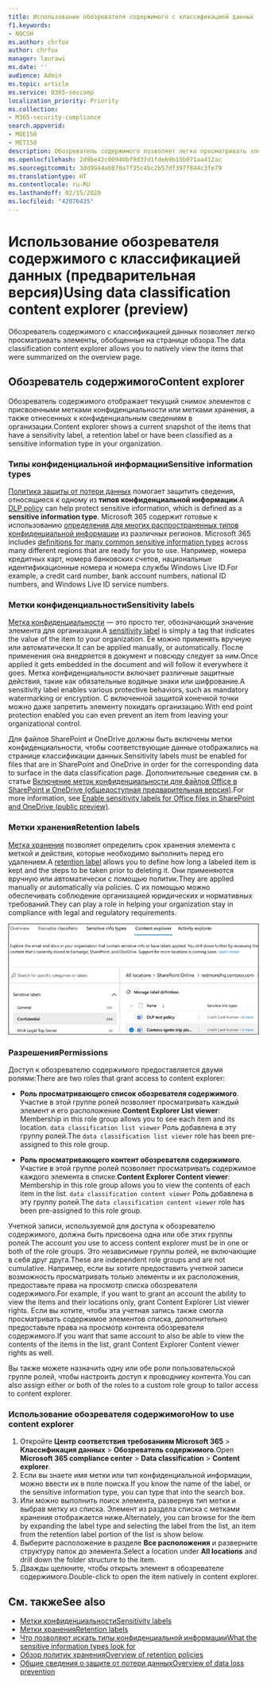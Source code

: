 ```yaml
---
title: Использование обозревателя содержимого с классификацией данных (предварительная версия)
f1.keywords:
- NOCSH
ms.author: chrfox
author: chrfox
manager: laurawi
ms.date: ''
audience: Admin
ms.topic: article
ms.service: O365-seccomp
localization_priority: Priority
ms.collection:
- M365-security-compliance
search.appverid:
- MOE150
- MET150
description: Обозреватель содержимого позволяет легко просматривать элементы с присвоенными метками.
ms.openlocfilehash: 2d9be42c00940bf9d37d1fdeb9b15b071aa412ac
ms.sourcegitcommit: 3dd9944a6070a7f35c4bc2b57df397f844c3fe79
ms.translationtype: HT
ms.contentlocale: ru-RU
ms.lasthandoff: 02/15/2020
ms.locfileid: "42076435"
---
```

# <a name="using-data-classification-content-explorer-preview"></a><span data-ttu-id="ca1a1-103">Использование обозревателя содержимого с классификацией данных (предварительная версия)</span><span class="sxs-lookup"><span data-stu-id="ca1a1-103">Using data classification content explorer (preview)</span></span>

<span data-ttu-id="ca1a1-104">Обозреватель содержимого с классификацией данных позволяет легко просматривать элементы, обобщенные на странице обзора.</span><span class="sxs-lookup"><span data-stu-id="ca1a1-104">The data classification content explorer allows you to natively view the items that were summarized on the overview page.</span></span>

## <a name="content-explorer"></a><span data-ttu-id="ca1a1-105">Обозреватель содержимого</span><span class="sxs-lookup"><span data-stu-id="ca1a1-105">Content explorer</span></span>

<span data-ttu-id="ca1a1-106">Обозреватель содержимого отображает текущий снимок элементов с присвоенными метками конфиденциальности или метками хранения, а также отнесенных к конфиденциальным сведениям в организации.</span><span class="sxs-lookup"><span data-stu-id="ca1a1-106">Content explorer shows a current snapshot of the items that have a sensitivity label, a retention label or have been classified as a sensitive information type in your organization.</span></span>

### <a name="sensitive-information-types"></a><span data-ttu-id="ca1a1-107">Типы конфиденциальной информации</span><span class="sxs-lookup"><span data-stu-id="ca1a1-107">Sensitive information types</span></span>

<span data-ttu-id="ca1a1-108">[Политика защиты от потери данных](data-loss-prevention-policies.md) помогает защитить сведения, относящиеся к одному из **типов конфиденциальной информации**.</span><span class="sxs-lookup"><span data-stu-id="ca1a1-108">A [DLP policy](data-loss-prevention-policies.md) can help protect sensitive information, which is defined as a **sensitive information type**.</span></span> <span data-ttu-id="ca1a1-109">Microsoft 365 содержит готовые к использованию [определения для многих распространенных типов конфиденциальной информации](what-the-sensitive-information-types-look-for.md) из различных регионов. </span><span class="sxs-lookup"><span data-stu-id="ca1a1-109">Microsoft 365 includes [definitions for many common sensitive information types](what-the-sensitive-information-types-look-for.md) across many different regions that are ready for you to use.</span></span> <span data-ttu-id="ca1a1-110">Например, номера кредитных карт, номера банковских счетов, национальные идентификационные номера и номера службы Windows Live ID.</span><span class="sxs-lookup"><span data-stu-id="ca1a1-110">For example, a credit card number, bank account numbers, national ID numbers, and Windows Live ID service numbers.</span></span>

### <a name="sensitivity-labels"></a><span data-ttu-id="ca1a1-111">Метки конфиденциальности</span><span class="sxs-lookup"><span data-stu-id="ca1a1-111">Sensitivity labels</span></span>

<span data-ttu-id="ca1a1-112">[Метка конфиденциальности](sensitivity-labels.md) — это просто тег, обозначающий значение элемента для организации.</span><span class="sxs-lookup"><span data-stu-id="ca1a1-112">A [sensitivity label](sensitivity-labels.md) is simply a tag that indicates the value of the item to your organization.</span></span> <span data-ttu-id="ca1a1-113">Ее можно применять вручную или автоматически.</span><span class="sxs-lookup"><span data-stu-id="ca1a1-113">It can be applied manually, or automatically.</span></span> <span data-ttu-id="ca1a1-114">После применения она внедряется в документ и повсюду следует за ним.</span><span class="sxs-lookup"><span data-stu-id="ca1a1-114">Once applied it gets embedded in the document and will follow it everywhere it goes.</span></span> <span data-ttu-id="ca1a1-115">Метка конфиденциальности включает различные защитные действия, такие как обязательные водяные знаки или шифрование.</span><span class="sxs-lookup"><span data-stu-id="ca1a1-115">A sensitivity label enables various protective behaviors, such as mandatory watermarking or encryption.</span></span> <span data-ttu-id="ca1a1-116">С включенной защитой конечной точки можно даже запретить элементу покидать организацию.</span><span class="sxs-lookup"><span data-stu-id="ca1a1-116">With end point protection enabled you can even prevent an item from leaving your organizational control.</span></span>

<span data-ttu-id="ca1a1-117">Для файлов SharePoint и OneDrive должны быть включены метки конфиденциальности, чтобы соответствующие данные отображались на странице классификации данных.</span><span class="sxs-lookup"><span data-stu-id="ca1a1-117">Sensitivity labels must be enabled for files that are in SharePoint and OneDrive in order for the corresponding data to surface in the data classification page.</span></span> <span data-ttu-id="ca1a1-118">Дополнительные сведения см. в статье [Включение меток конфиденциальности для файлов Office в SharePoint и OneDrive (общедоступная предварительная версия)](sensitivity-labels-sharepoint-onedrive-files.md).</span><span class="sxs-lookup"><span data-stu-id="ca1a1-118">For more information, see [Enable sensitivity labels for Office files in SharePoint and OneDrive (public preview)](sensitivity-labels-sharepoint-onedrive-files.md).</span></span>

### <a name="retention-labels"></a><span data-ttu-id="ca1a1-119">Метки хранения</span><span class="sxs-lookup"><span data-stu-id="ca1a1-119">Retention labels</span></span>

<span data-ttu-id="ca1a1-120">[Метка хранения](labels.md) позволяет определить срок хранения элемента с меткой и действия, которые необходимо выполнить перед его удалением.</span><span class="sxs-lookup"><span data-stu-id="ca1a1-120">A [retention label](labels.md) allows you to define how long a labeled item is kept and the steps to be taken prior to deleting it.</span></span> <span data-ttu-id="ca1a1-121">Они применяются вручную или автоматически с помощью политик.</span><span class="sxs-lookup"><span data-stu-id="ca1a1-121">They are applied manually or automatically via policies.</span></span> <span data-ttu-id="ca1a1-122">С их помощью можно обеспечивать соблюдение организацией юридических и нормативных требований.</span><span class="sxs-lookup"><span data-stu-id="ca1a1-122">They can play a role in helping your organization stay in compliance with legal and regulatory requirements.</span></span>

![снимок экрана: свернутый обозреватель содержимого](../media/data-classification-content-explorer-1.png)

### <a name="permissions"></a><span data-ttu-id="ca1a1-124">Разрешения</span><span class="sxs-lookup"><span data-stu-id="ca1a1-124">Permissions</span></span>

<span data-ttu-id="ca1a1-125">Доступ к обозревателю содержимого предоставляется двумя ролями:</span><span class="sxs-lookup"><span data-stu-id="ca1a1-125">There are two roles that grant access to content explorer:</span></span>

- <span data-ttu-id="ca1a1-126">**Роль просматривающего список обозревателя содержимого**. Участие в этой группе ролей позволяет просматривать каждый элемент и его расположение.</span><span class="sxs-lookup"><span data-stu-id="ca1a1-126">**Content Explorer List viewer**: Membership in this role group allows you to see each item and its location.</span></span> <span data-ttu-id="ca1a1-127">`data classification list viewer` Роль добавлена в эту группу ролей.</span><span class="sxs-lookup"><span data-stu-id="ca1a1-127">The `data classification list viewer` role has been pre-assigned to this role group.</span></span>

- <span data-ttu-id="ca1a1-128">**Роль просматривающего контент обозревателя содержимого**. Участие в этой группе ролей позволяет просматривать содержимое каждого элемента в списке.</span><span class="sxs-lookup"><span data-stu-id="ca1a1-128">**Content Explorer Content viewer**: Membership in this role group allows you to view the contents of each item in the list.</span></span> <span data-ttu-id="ca1a1-129">`data classification content viewer` Роль добавлена в эту группу ролей.</span><span class="sxs-lookup"><span data-stu-id="ca1a1-129">The `data classification content viewer` role has been pre-assigned to this role group.</span></span>

<span data-ttu-id="ca1a1-130">Учетной записи, используемой для доступа к обозревателю содержимого, должна быть присвоена одна или обе этих группы ролей.</span><span class="sxs-lookup"><span data-stu-id="ca1a1-130">The account you use to access content explorer must be in one or both of the role groups.</span></span> <span data-ttu-id="ca1a1-131">Это независимые группы ролей, не включающие в себя друг друга.</span><span class="sxs-lookup"><span data-stu-id="ca1a1-131">These are independent role groups and are not cumulative.</span></span> <span data-ttu-id="ca1a1-132">Например, если вы хотите предоставить учетной записи возможность просматривать только элементы и их расположения, предоставьте права на просмотр списка обозревателя содержимого.</span><span class="sxs-lookup"><span data-stu-id="ca1a1-132">For example, if you want to grant an account the ability to view the items and their locations only, grant Content Explorer List viewer rights.</span></span> <span data-ttu-id="ca1a1-133">Если вы хотите, чтобы эта учетная запись также смогла просматривать содержимое элементов списка, дополнительно предоставьте права на просмотр контента обозревателя содержимого.</span><span class="sxs-lookup"><span data-stu-id="ca1a1-133">If you want that same account to also be able to view the contents of the items in the list, grant Content Explorer Content viewer rights as well.</span></span>

<span data-ttu-id="ca1a1-134">Вы также можете назначить одну или обе роли пользовательской группе ролей, чтобы настроить доступ к проводнику контента.</span><span class="sxs-lookup"><span data-stu-id="ca1a1-134">You can also assign either or both of the roles to a custom role group to tailor access to content explorer.</span></span>

### <a name="how-to-use-content-explorer"></a><span data-ttu-id="ca1a1-135">Использование обозревателя содержимого</span><span class="sxs-lookup"><span data-stu-id="ca1a1-135">How to use content explorer</span></span>

1. <span data-ttu-id="ca1a1-136">Откройте **Центр соответствия требованиям Microsoft 365**  > **Классификация данных** > **Обозреватель содержимого**.</span><span class="sxs-lookup"><span data-stu-id="ca1a1-136">Open **Microsoft 365 compliance center**  > **Data classification** > **Content explorer**.</span></span>
2. <span data-ttu-id="ca1a1-137">Если вы знаете имя метки или тип конфиденциальной информации, можно ввести их в поле поиска.</span><span class="sxs-lookup"><span data-stu-id="ca1a1-137">If you know the name of the label, or the sensitive information type, you can type that into the search box.</span></span>
3. <span data-ttu-id="ca1a1-138">Или можно выполнить поиск элемента, развернув тип метки и выбрав метку из списка. Элемент из раздела списка с метками хранения отображается ниже.</span><span class="sxs-lookup"><span data-stu-id="ca1a1-138">Alternately, you can browse for the item by expanding the label type and selecting the label from the list, an item from the retention label portion of the list is show below.</span></span>
4. <span data-ttu-id="ca1a1-139">Выберите расположение в разделе **Все расположения** и разверните структуру папок до элемента.</span><span class="sxs-lookup"><span data-stu-id="ca1a1-139">Select a location under **All locations** and drill down the folder structure to the item.</span></span>
5. <span data-ttu-id="ca1a1-140">Дважды щелкните, чтобы открыть элемент в обозревателе содержимого.</span><span class="sxs-lookup"><span data-stu-id="ca1a1-140">Double-click to open the item natively in content explorer.</span></span>

## <a name="see-also"></a><span data-ttu-id="ca1a1-141">См. также</span><span class="sxs-lookup"><span data-stu-id="ca1a1-141">See also</span></span>

- [<span data-ttu-id="ca1a1-142">Метки конфиденциальности</span><span class="sxs-lookup"><span data-stu-id="ca1a1-142">Sensitivity labels</span></span>](sensitivity-labels.md)
- [<span data-ttu-id="ca1a1-143">Метки хранения</span><span class="sxs-lookup"><span data-stu-id="ca1a1-143">Retention labels</span></span>](labels.md)
- [<span data-ttu-id="ca1a1-144">Что позволяют искать типы конфиденциальной информации</span><span class="sxs-lookup"><span data-stu-id="ca1a1-144">What the sensitive information types look for</span></span>](what-the-sensitive-information-types-look-for.md)
- [<span data-ttu-id="ca1a1-145">Обзор политик хранения</span><span class="sxs-lookup"><span data-stu-id="ca1a1-145">Overview of retention policies</span></span>](retention-policies.md)
- [<span data-ttu-id="ca1a1-146">Общие сведения о защите от потери данных</span><span class="sxs-lookup"><span data-stu-id="ca1a1-146">Overview of data loss prevention</span></span>](data-loss-prevention-policies.md)
